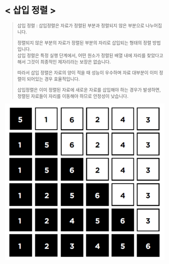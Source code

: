 # < 삽입 정렬  >
> 삽입 정렬 : 삽입정렬은 자료가 정렬된 부분과 정렬되지 않은 부분으로 나누어집니다. <br />
> 
> 정렬되지 않은 부분의 자료가 정렬된 부분의 자리로 삽입되는 형태의 정렬 방법입니다.<br/>
> 삽입 정렬은 특정 실행 단계에서, 어떤 원소가 정렬된 배열 내에 자리를 찾았다고 해서 그것이 최종적인 제자리라는 보장은 없습니다. <br/>
> 
> 따라서 삽입 정렬은 자료의 양이 적을 때 성능이 우수하며 자료 대부분이 이미 정렬이 되어있는 경우 효율적입니다.<br/>
> 
> 삽입정렬은 이미 정렬된 자료에 새로운 자료를 삽입해야 하는 경우가 발생하면, 정렬된 자료들이 자리를 이동해야 하므로 안정성이 낮습니다.

![선택정렬](/images/삽입정렬.png)